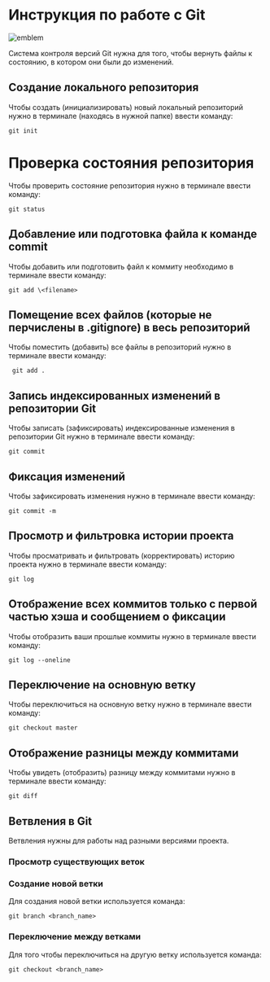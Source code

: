 # **Инструкция по работе с Git**

![emblem](git.JPG) 

Система контроля версий Git нужна для того, чтобы вернуть файлы к состоянию, в котором они были до изменений.

## Создание локального репозитория

Чтобы создать (инициализировать) новый локальный репозиторий нужно в терминале (находясь в нужной папке) ввести команду:

    git init

# Проверка состояния репозитория

Чтобы проверить состояние репозитория нужно в терминале ввести команду:

    git status

## Добавление или подготовка файла к команде commit

Чтобы добавить или подготовить файл к коммиту необходимо в терминале ввести команду:

    git add \<filename>

## Помещение всех файлов (которые не перчислены в .gitignore) в весь репозиторий

Чтобы поместить (добавить) все файлы в репозиторий нужно в терминале ввести команду:

     git add .

## Запись индексированных изменений в репозитории Git

Чтобы записать (зафиксировать) индексированные изменения в репозитории Git нужно в терминале ввести команду:

    git commit

## Фиксация изменений

Чтобы зафиксировать изменения нужно в терминале ввести команду:

    git commit -m

## Просмотр и фильтровка  истории проекта

Чтобы просматривать и фильтровать (корректировать) историю проекта нужно в терминале ввести команду:

    git log

## Отображение всех коммитов только с первой частью хэша и сообщением о фиксации

Чтобы отобразить ваши прошлые коммиты нужно в терминале ввести команду:

    git log --oneline

## Переключение на основную ветку

Чтобы переключиться на основную ветку нужно в терминале ввести команду:

    git checkout master

## Отображение разницы между коммитами

Чтобы увидеть (отобразить) разницу между коммитами нужно в терминале ввести команду:

    git diff

## Ветвления в Git

Ветвления нужны для работы над разными версиями проекта.

### Просмотр существующих веток

### Создание новой ветки

Для создания новой ветки используется команда:

    git branch <branch_name>

### Переключение между ветками

Для того чтобы переключиться на другую ветку используется команда:

    git checkout <branch_name>
